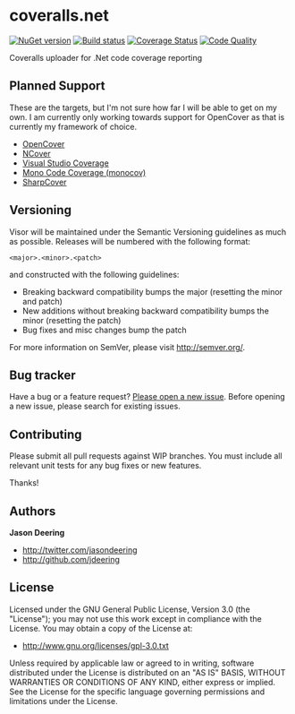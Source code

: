 coveralls.net
=============

[![NuGet version](https://badge.fury.io/nu/coveralls.net.svg)](http://badge.fury.io/nu/coveralls.net)
[![Build status](https://ci.appveyor.com/api/projects/status/yxp5vpnesuji5pbd/branch/master?svg=true)](https://ci.appveyor.com/project/jdeering/coveralls-net/branch/master)
[![Coverage Status](https://img.shields.io/coveralls/jdeering/coveralls.net.svg)](https://coveralls.io/r/jdeering/coveralls.net)
[![Code Quality](https://scan.coverity.com/projects/3856/badge.svg)](https://scan.coverity.com/projects/3856)

Coveralls uploader for .Net code coverage reporting


## Planned Support

These are the targets, but I'm not sure how far I will be able to get on my own. I am currently only working towards
support for OpenCover as that is currently my framework of choice.

* [OpenCover](https://github.com/sawilde/opencover)
* [NCover](https://www.ncover.com/)
* [Visual Studio Coverage](http://msdn.microsoft.com/en-us/library/dd299398%28v=vs.90%29.aspx)
* [Mono Code Coverage (monocov)](http://www.mono-project.com/docs/debug+profile/profile/code-coverage/)
* [SharpCover](https://github.com/gaillard/SharpCover)


## Versioning

Visor will be maintained under the Semantic Versioning guidelines as much as possible. Releases will be numbered with the following format:

`<major>.<minor>.<patch>`

and constructed with the following guidelines:

* Breaking backward compatibility bumps the major (resetting the minor and patch)
* New additions without breaking backward compatibility bumps the minor (resetting the patch)
* Bug fixes and misc changes bump the patch

For more information on SemVer, please visit http://semver.org/.


## Bug tracker

Have a bug or a feature request? [Please open a new issue](https://github.com/jdeering/coveralls.net/issues). Before opening a new issue, please search for existing issues.


## Contributing

Please submit all pull requests against WIP branches. You must include all relevant unit tests for any bug fixes or new features.

Thanks!


## Authors

**Jason Deering**

+ http://twitter.com/jasondeering
+ http://github.com/jdeering

## License

Licensed under the GNU General Public License, Version 3.0 (the "License"); you may not use this work except in compliance with the License. You may obtain a copy of the License at:

* http://www.gnu.org/licenses/gpl-3.0.txt

Unless required by applicable law or agreed to in writing, software distributed under the License is distributed on an "AS IS" BASIS, WITHOUT WARRANTIES OR CONDITIONS OF ANY KIND, either express or implied. See the License for the specific language governing permissions and limitations under the License.